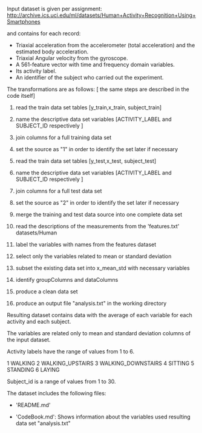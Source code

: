 
Input dataset is given per assignment:
http://archive.ics.uci.edu/ml/datasets/Human+Activity+Recognition+Using+Smartphones

and contains for each record:


- Triaxial acceleration from the accelerometer (total acceleration) and the estimated body acceleration.
- Triaxial Angular velocity from the gyroscope. 
- A 561-feature vector with time and frequency domain variables. 
- Its activity label. 
- An identifier of the subject who carried out the experiment.



The transformations are as follows: [ the same steps are described in the code itself]

1. read the train data set tables  [y_train,x_train, subject_train]
2. name the descriptive data set  variables  [ACTIVITY_LABEL and SUBJECT_ID respectively ]
3. join columns for a full training data set
4. set the source as "1" in order to identify the set later if necessary 


5. read the train data set tables  [y_test,x_test, subject_test]
6. name the descriptive data set  variables  [ACTIVITY_LABEL and SUBJECT_ID respectively ]
7. join columns for a full test data set
8. set the source as "2" in order to identify the set later if necessary 

9. merge the training and test data source into one complete data set

10. read the descriptions of the measurements from the 'features.txt' datasets/Human
11. label the variables with names from the features dataset  

12. select only the variables related to mean or standard deviation
13. subset the existing data set into x_mean_std  with necessary  variables

14. identify groupColumns and dataColumns
15. produce a clean data set

16. produce an output file "analysis.txt" in the working directory 



Resulting dataset contains data with the average of each variable for each activity and each subject.

The variables are related only to mean and standard deviation columns of the input dataset.

Activity labels have the range of values from 1 to 6.

1 WALKING
2 WALKING_UPSTAIRS
3 WALKING_DOWNSTAIRS
4 SITTING
5 STANDING
6 LAYING

Subject_id  is a range of values from 1 to 30.

The dataset includes the following files:



- 'README.md'

- 'CodeBook.md': Shows information about the variables used resulting data set "analysis.txt"
